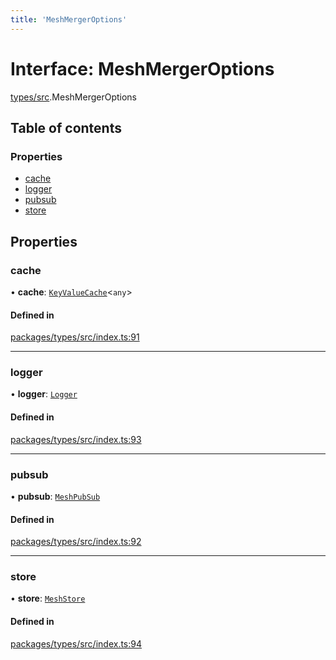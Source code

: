 ```yaml
---
title: 'MeshMergerOptions'
---
```


# Interface: MeshMergerOptions

[types/src](../modules/types_src).MeshMergerOptions

## Table of contents

### Properties

- [cache](types_src.MeshMergerOptions#cache)
- [logger](types_src.MeshMergerOptions#logger)
- [pubsub](types_src.MeshMergerOptions#pubsub)
- [store](types_src.MeshMergerOptions#store)

## Properties

### cache

• **cache**: [`KeyValueCache`](types_src.KeyValueCache)<`any`\>

#### Defined in

[packages/types/src/index.ts:91](https://github.com/Urigo/graphql-mesh/blob/master/packages/types/src/index.ts#L91)

___

### logger

• **logger**: [`Logger`](../modules/types_src#logger)

#### Defined in

[packages/types/src/index.ts:93](https://github.com/Urigo/graphql-mesh/blob/master/packages/types/src/index.ts#L93)

___

### pubsub

• **pubsub**: [`MeshPubSub`](types_src.MeshPubSub)

#### Defined in

[packages/types/src/index.ts:92](https://github.com/Urigo/graphql-mesh/blob/master/packages/types/src/index.ts#L92)

___

### store

• **store**: [`MeshStore`](/docs/api/classes/store_src.MeshStore)

#### Defined in

[packages/types/src/index.ts:94](https://github.com/Urigo/graphql-mesh/blob/master/packages/types/src/index.ts#L94)
